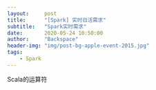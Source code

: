 ```yaml
---
layout:     post
title:      "[Spark] 实时日活需求"
subtitle:   "Spark实时需求"
date:       2020-05-24 10:50:00
author:     "Backspace"
header-img: "img/post-bg-apple-event-2015.jpg"
tags:
    - Spark
---
```


Scala的运算符
